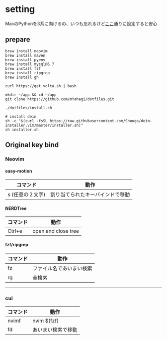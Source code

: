 # setting
MacのPythonを3系に向けるの、いつも忘れるけど[ここ](https://prog-8.com/docs/python-env)通りに設定すると安心

## prepare
```shell
brew install neovim
brew install maven
brew install pyenv
brew install mysql@5.7
brew install fzf
brew install ripgrep
brew install gh

curl https://get.volta.sh | bash

mkdir ~/app && cd ~/app
git clone https://github.com/mYahagi/dotfiles.git

./dotfiles/install.sh

# install dein
sh -c "$(curl -fsSL https://raw.githubusercontent.com/Shougo/dein-installer.vim/master/installer.sh)"
sh installer.sh
```

## Original key bind
### Neovim
#### easy-motion
|  コマンド  |  動作  |
| ---- | ---- |
|  s (任意の２文字)  |  割り当てられたキーバインドで移動  |

#### NERDTree
|  コマンド  |  動作  |
| ---- | ---- |
|  Ctrl+e  |  open and close tree  |

#### fzf/ripgrep
|  コマンド  |  動作  |
| ---- | ---- |
|  fz  |  ファイル名であいまい検索  |
|  rg  |  全検索  |

---

### cui
|  コマンド  |  動作  |
| ---- | ---- |
|  nvimf  |  nvim $(fzf)  |
|  fd  |  あいまい検索で移動  |

